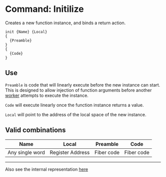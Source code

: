 # Command: Initilize
Creates a new function instance, and binds a return action.
```
init {Name} {Local}
{
  {Preamble}
}
{
  {Code}
}
```

## Use
``Preamble`` is code that will linearly execute before the new instance can start. This is designed to allow injection of function arguments before another [worker](./../../internals/classes/worker.md) attempts to execute the instance.  

``Code`` will execute linearly once the function instance returns a value.  

``Local`` will point to the address of the local space of the new instance.

## Valid combinations
| Name | Local | Preamble | Code |
|:-:|:-:|:-:|:-:|
| Any single word | Register Address | Fiber code | Fiber code |


---

Also see the internal representation [here](./../../internals/commands/initilize.)
